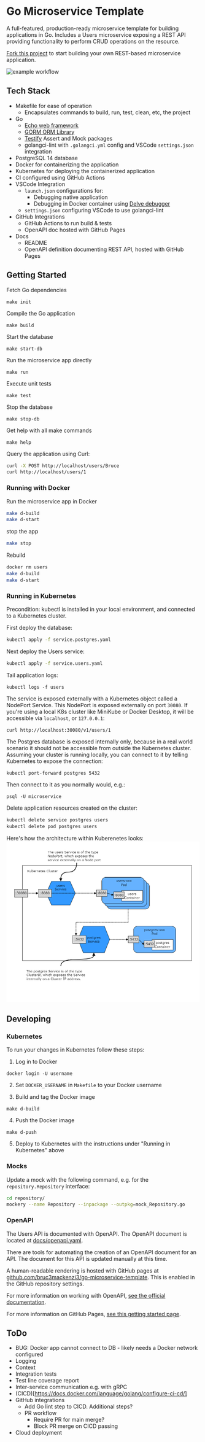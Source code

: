 # Go Microservice Template

A full-featured, production-ready microservice template for building applications in Go.  Includes a Users microservice exposing a REST API providing functionality to perform CRUD operations on the resource.

[Fork this project](https://github.com/bruc3mackenzi3/go-microservice-template/fork) to start building your own REST-based microservice application.

![example workflow](https://github.com/bruc3mackenzi3/microservice-demo/actions/workflows/go-unit-tests.yaml/badge.svg)

## Tech Stack
* Makefile for ease of operation
  * Encapsulates commands to build, run, test, clean, etc, the project
* Go
  * [Echo web framework](https://github.com/labstack/echo)
  * [GORM ORM Library](https://github.com/go-gorm/gorm)
  * [Testify](https://github.com/stretchr/testify) Assert and Mock packages
  * golangci-lint with `.golangci.yml` config and VSCode `settings.json` integration
* PostgreSQL 14 database
* Docker for containerizing the application
* Kubernetes for deploying the containerized application
* CI configured using GitHub Actions
* VSCode Integration
  * `launch.json` configurations for:
    * Debugging native application
    * Debugging in Docker container using [Delve debugger](https://github.com/go-delve/delve)
  * `settings.json` configuring VSCode to use golangci-lint
* GitHub Integrations
  * GitHub Actions to run build & tests
  * OpenAPI doc hosted with GitHub Pages
* Docs
  * README
  * OpenAPI definition documenting REST API, hosted with GitHub Pages

## Getting Started
Fetch Go dependencies
```
make init
```

Compile the Go application
```
make build
```

Start the database
```
make start-db
```

Run the microservice app directly
```
make run
```

Execute unit tests
```
make test
```

Stop the database
```
make stop-db
```

Get help with all make commands
```
make help
```

Query the application using Curl:
```bash
curl -X POST http://localhost/users/Bruce
curl http://localhost/users/1
```

### Running with Docker
Run the microservice app in Docker
```sh
make d-build
make d-start
```

stop the app
```sh
make stop
```

Rebuild
```bash
docker rm users
make d-build
make d-start
```

### Running in Kubernetes
Precondition: kubectl is installed in your local environment, and connected to a Kubernetes cluster.

First deploy the database:
```sh
kubectl apply -f service.postgres.yaml
```

Next deploy the Users service:
```sh
kubectl apply -f service.users.yaml
```

Tail application logs:
```
kubectl logs -f users
```

The service is exposed externally with a Kubernetes object called a NodePort Service.  This NodePort is exposed externally on port `30080`.  If you're using a local K8s cluster like MiniKube or Docker Desktop, it will be accessible via `localhost`, or `127.0.0.1`:
```
curl http://localhost:30080/v1/users/1
```

The Postgres database is exposed internally only, because in a real world scenario it should not be accessible from outside the Kubernetes cluster.  Assuming your cluster is running locally, you can connect to it by telling Kubernetes to expose the connection:
```
kubectl port-forward postgres 5432
```
Then connect to it as you normally would, e.g.:
```
psql -U microservice
```

Delete application resources created on the cluster:
```sh
kubectl delete service postgres users
kubectl delete pod postgres users
```

Here's how the architecture within Kuberenetes looks:
![alt text](./k8s.png)

## Developing
### Kubernetes
To run your changes in Kubernetes follow these steps:

1. Log in to Docker
```
docker login -U username
```

2. Set `DOCKER_USERNAME` in `Makefile` to your Docker username

3. Build and tag the Docker image
```
make d-build
```

4. Push the Docker image
```
make d-push
```

5. Deploy to Kubernetes with the instructions under "Running in Kubernetes" above

### Mocks
Update a mock with the following command, e.g. for the `repository.Repository` interface:
```bash
cd repository/
mockery --name Repository --inpackage --outpkg=mock_Repository.go
```

### OpenAPI
The Users API is documented with OpenAPI.  The OpenAPI document is located at [docs/openapi.yaml](docs/openapi.yaml).

There are tools for automating the creation of an OpenAPI document for an API.  The document for this API is updated manually at this time.

A human-readable rendering is hosted with GitHub pages at [github.com/bruc3mackenzi3/go-microservice-template](https://github.com/bruc3mackenzi3/go-microservice-template).  This is enabled in the GitHub repository settings.

For more information on working with OpenAPI, [see the official documentation](https://oai.github.io/Documentation/start-here.html).

For more information on GitHub Pages, [see this getting started page](https://docs.github.com/en/pages/getting-started-with-github-pages/creating-a-github-pages-site).

## ToDo
* BUG: Docker app cannot connect to DB - likely needs a Docker network configured
* Logging
* Context
* Integration tests
* Test line coverage report
* Inter-service communication e.g. with gRPC
* (CICD)[https://docs.docker.com/language/golang/configure-ci-cd/]
* GitHub integrations
  * Add Go lint step to CICD.  Additional steps?
  * PR workflow
    * Require PR for main merge?
    * Block PR merge on CICD passing
* Cloud deployment
